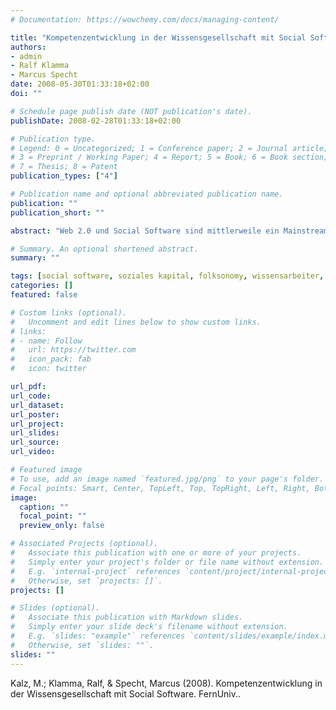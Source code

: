 ```yaml
---
# Documentation: https://wowchemy.com/docs/managing-content/

title: "Kompetenzentwicklung in der Wissensgesellschaft mit Social Software "
authors:
- admin
- Ralf Klamma
- Marcus Specht
date: 2008-05-30T01:33:18+02:00
doi: ""

# Schedule page publish date (NOT publication's date).
publishDate: 2008-02-28T01:33:18+02:00

# Publication type.
# Legend: 0 = Uncategorized; 1 = Conference paper; 2 = Journal article;
# 3 = Preprint / Working Paper; 4 = Report; 5 = Book; 6 = Book section;
# 7 = Thesis; 8 = Patent
publication_types: ["4"]

# Publication name and optional abbreviated publication name.
publication: ""
publication_short: ""

abstract: "Web 2.0 und Social Software sind mittlerweile ein Mainstream-Thema geworden, das in aller Munde ist. Während die Bildungswissenschaft sich schon immer et-was schwer getan hat, aktuellen Trends bei der Nutzung von Technologie für das Lehren und Lernen hinterherzulaufen, ist diese Diskrepanz zwischen Werkzeugen, die Studierende heutzutage nutzen und denen, mit denen sie „professionell“ um-gehen sollen während ihrer Hochschulausbildung so groß wie noch nie. Während man sich in einigen Bibliotheken immer noch mit Mikrofiches auf Literatursuche begeben muss, hat die heutige Generation der Studierenden in ihrer Freizeit meist schon eine große Bandbreite von Werkzeugen kennen gelernt, die man unter dem Begriff „Web 2.0“ abstempeln würde. Der Studienbrief möchte sich, ohne sich groß in eine generelle Diskussion über die Sinnhaftigkeit der Verwendung von Computern für das Lernen und die Kompetenzentwicklung zu begeben, dieser Realität nüchtern und eher auf eine beobachtende Weise nähern. Dabei liegt das Hauptaugenmerk auf der Nutzung von Social Software für die individuelle Kompetenzentwicklung und das lebenslange Lernen. Wir sind überzeugt, dass das Internet und hier speziell Social-Software-Anwendungen einen wichtigen Beitrag, wenn nicht sogar die wichtigste Grundlage für die lebenslange Kompetenzentwicklung von Individuen in der Wissensgesellschaft werden wird. Die institutionelle Einbindung dieser Werkzeuge in den klassischen Lehrbetrieb eines Bildungsanbieters ist hingegen nicht im Fokus des Studienbriefes. Für das Verständnis des Studienbriefes ist ein allgemein sicheres Agieren im Internet und die Bereitschaft, sich mit neuen Werkzeugen zu befassen eine wichtige Vorausset-zung. Gerade die Übungsaufgaben, die wir in den Studienbrief integriert haben, sind meist auf praktische Übungen ausgelegt. Begriffliche Schwierigkeiten haben wir versucht, mit einem umfangreichen Glossar am Ende des Textes zu vermeiden." 

# Summary. An optional shortened abstract.
summary: ""

tags: [social software, soziales kapital, folksonomy, wissensarbeiter, kompetenzentwicklung]
categories: []
featured: false

# Custom links (optional).
#   Uncomment and edit lines below to show custom links.
# links:
# - name: Follow
#   url: https://twitter.com
#   icon_pack: fab
#   icon: twitter

url_pdf:
url_code:
url_dataset:
url_poster:
url_project:
url_slides:
url_source:
url_video:

# Featured image
# To use, add an image named `featured.jpg/png` to your page's folder. 
# Focal points: Smart, Center, TopLeft, Top, TopRight, Left, Right, BottomLeft, Bottom, BottomRight.
image:
  caption: ""
  focal_point: ""
  preview_only: false

# Associated Projects (optional).
#   Associate this publication with one or more of your projects.
#   Simply enter your project's folder or file name without extension.
#   E.g. `internal-project` references `content/project/internal-project/index.md`.
#   Otherwise, set `projects: []`.
projects: []

# Slides (optional).
#   Associate this publication with Markdown slides.
#   Simply enter your slide deck's filename without extension.
#   E.g. `slides: "example"` references `content/slides/example/index.md`.
#   Otherwise, set `slides: ""`.
slides: ""
---
```


Kalz, M.; Klamma, Ralf, & Specht, Marcus (2008). Kompetenzentwicklung in der Wissensgesellschaft mit Social Software. FernUniv..
